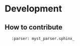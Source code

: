 # Development

## How to contribute

```{include} how-to-contribute.md
   :parser: myst_parser.sphinx_

```

```{include} changes.md
```
